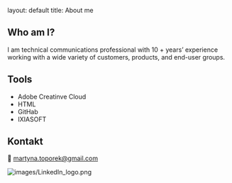 layout: default
title: About me

## Who am I?
I am technical communications professional with 10 + years’ experience working with a wide variety of customers, products, and end-user groups. 

## Tools
- Adobe Creatinve Cloud
- HTML
- GitHab
- IXIASOFT

## Kontakt
📨 martyna.toporek@gmail.com

![images/LinkedIn_logo.png](https://www.linkedin.com/in/martyna-toporek-a72237153/?trk=opento_sprofile_details)
